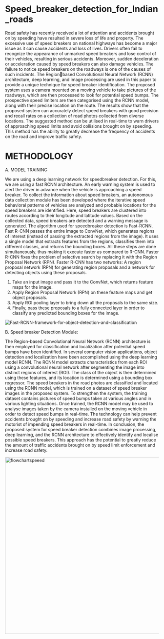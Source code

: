 # Speed_breaker_detection_for_Indian_roads

Road safety has recently received a lot of attention and accidents brought on by speeding have resulted in severe loss of life and property. The excessive use of speed breakers on national highways has become a major issue as it can cause accidents and loss of lives. Drivers often fail to recognize the appearance of unmarked speed breakers and lose control of their vehicles, resulting in serious accidents. Moreover, sudden deceleration or acceleration caused by speed breakers can also
damage vehicles. The failure to notice speed breakers on the roadways is one of the causes of such incidents. The Regionbased Convolutional Neural Network (RCNN) architecture, deep learning, and image processing are used in this paper to provide a unique technique for speed breaker identification. The proposed system uses a camera mounted on a moving vehicle to take pictures of the roadways, which are then processed to look for potential speed bumps. The prospective speed limiters are then
categorised using the RCNN model, along with their precise location on the route. The results show that the proposed system can accurately detect speed breakers with good precision and recall rates on a collection of road photos collected from diverse locations. The suggested method can be utilised in real-time to
warn drivers of approaching speed limits and avoid collisions brought on by speeding. This method has the ability to greatly decrease the frequency of accidents on the road and improve traffic safety.





# METHODOLOGY

A. MODEL TRAINING

We are using a deep learning network for speedbreaker detection. For this, we are using a fast RCNN architecture. An early warning system is used to alert the driver in advance when the vehicle is approaching a speed breaker. To collect the information about speed breakers, an autonomous data collection module has been developed where the iterative speed behavioral patterns of vehicles are analyzed and probable locations for the speed breakers are identified. Here, speed breakers are clustered into routes according to their longitude and latitude values. Based on the collected data, speed breakers are detected and a warning message is generated. The algorithm used for speedbreaker detection is Fast-RCNN. Fast R-CNN passes the entire image to ConvNet, which generates regions of interest (instead of passing the extracted regions from the image). 
It uses a single model that extracts features from the regions, classifies them into different classes, and returns the bounding boxes. All these steps are done simultaneously, thus making it execute faster as compared to R-CNN. Faster R-CNN fixes the problem of selective search by replacing it with the Region Proposal Network (RPN).
Faster R-CNN has two networks: A region proposal network (RPN) for generating region proposals and a network for detecting objects using these proposals. 
1. Take an input image and pass it to the ConvNet, which returns feature maps for the image.
2. Apply Region Proposal Network (RPN) on these feature maps and get object proposals.
3. Apply ROI pooling layer to bring down all the proposals to the same size.
4. Finally, pass these proposals to a fully connected layer in order to classify any predicted bounding boxes for the image.

![Fast-RCNN-framework-for-object-detection-and-classification](https://github.com/Vipul1019/Speed_breaker_detection_for_Indian_roads/assets/77145832/b838f71b-292c-421c-863d-3bbafc7e1a92)


B. Speed breaker Detection Module:

The Region-based Convolutional Neural Network (RCNN) architecture is then employed for classification and localization after potential speed bumps have been identified. In several computer vision applications, object detection and localization have been accomplished using the deep learning model RCNN.
The RCNN model extracts characteristics from each ROI using a convolutional neural network after segmenting the image into distinct regions of interest (ROI). The class of the object is then determined using these features, and its location is determined using a bounding box regressor. The speed breakers in the road photos are classified and located using the RCNN model, which is trained on a dataset of speed breaker images in the proposed system. To strengthen the system, the training dataset contains pictures of speed bumps taken at various angles and in various lighting situations. Once trained, the RCNN model may be used to analyse images taken by the camera installed on the moving vehicle in order to detect speed bumps in real-time. The technology can help prevent accidents brought on by speeding and increase road safety by warning the motorist of impending speed breakers in real-time. In conclusion, the proposed system for speed breaker detection combines image processing, deep learning, and the RCNN architecture to effectively identify and localise possible speed breakers. This approach has the potential to greatly reduce the amount of traffic accidents brought on by speed limit enforcement and increase road safety.

<img width="580" alt="flowchartspeeed" src="https://github.com/Vipul1019/Speed_breaker_detection_for_Indian_roads/assets/77145832/fc35e30e-8711-4e3a-9d68-a7a5c285c9dc">


